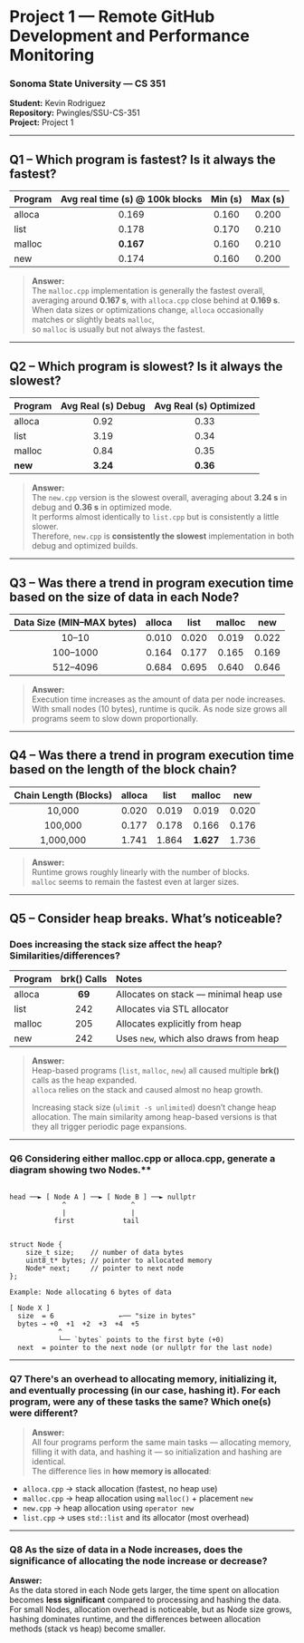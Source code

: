# Project 1 — Remote GitHub Development and Performance Monitoring
### Sonoma State University — CS 351
**Student:** Kevin Rodriguez  
**Repository:** Pwingles/SSU-CS-351  
**Project:** Project 1

---

## Q1 – Which program is fastest? Is it always the fastest?

| Program | Avg real time (s) @ 100k blocks | Min (s) | Max (s) |
|:--------|:-------------------------------:|:-------:|:-------:|
| alloca  | 0.169 | 0.160 | 0.200 |
| list    | 0.178 | 0.170 | 0.210 |
| malloc  | **0.167** | 0.160 | 0.210 |
| new     | 0.174 | 0.160 | 0.200 |

> **Answer:**  
> The `malloc.cpp` implementation is generally the fastest overall, averaging around **0.167 s**, with `alloca.cpp` close behind at **0.169 s**.  
> When data sizes or optimizations change, `alloca` occasionally matches or slightly beats `malloc`,  
> so `malloc` is usually but not always the fastest.

---

## Q2 – Which program is slowest? Is it always the slowest?

| Program | Avg Real (s) Debug | Avg Real (s) Optimized |
|:---------|:------------------:|:-----------------------:|
| alloca | 0.92 | 0.33 |
| list | 3.19 | 0.34 |
| malloc | 0.84 | 0.35 |
| **new** | **3.24** | **0.36** |

> **Answer:**  
> The `new.cpp` version is the slowest overall, averaging about **3.24 s** in debug and **0.36 s** in optimized mode.  
> It performs almost identically to `list.cpp` but is consistently a little slower.  
> Therefore, `new.cpp` is **consistently the slowest** implementation in both debug and optimized builds.

---

## Q3 – Was there a trend in program execution time based on the size of data in each Node?

| Data Size (MIN–MAX bytes) | alloca | list | malloc | new |
|:--------------------------:|:------:|:----:|:------:|:---:|
| 10–10   | 0.010 | 0.020 | 0.019 | 0.022 |
| 100–1000| 0.164 | 0.177 | 0.165 | 0.169 |
| 512–4096| 0.684 | 0.695 | 0.640 | 0.646 |

> **Answer:**  
> Execution time increases as the amount of data per node increases.  
> With small nodes (10 bytes), runtime is qucik.
> As node size grows all programs seem to slow down proportionally.

---

## Q4 – Was there a trend in program execution time based on the length of the block chain?

| Chain Length (Blocks) | alloca | list | malloc | new |
|:----------------------:|:------:|:----:|:------:|:---:|
| 10,000  | 0.020 | 0.019 | 0.019 | 0.020 |
| 100,000 | 0.177 | 0.178 | 0.166 | 0.176 |
| 1,000,000 | 1.741 | 1.864 | **1.627** | 1.736 |

> **Answer:**  
> Runtime grows roughly linearly with the number of blocks.  
> `malloc` seems to remain the fastest even at larger sizes.

---

## Q5 – Consider heap breaks. What’s noticeable?
### Does increasing the stack size affect the heap? Similarities/differences?

| Program | brk() Calls | Notes |
|:--------|:------------:|:------|
| alloca  | **69** | Allocates on stack — minimal heap use |
| list    | 242 | Allocates via STL allocator |
| malloc  | 205 | Allocates explicitly from heap |
| new     | 242 | Uses `new`, which also draws from heap |

> **Answer:**  
> Heap-based programs (`list`, `malloc`, `new`) all caused multiple **brk()** calls as the heap expanded.  
> `alloca` relies on the stack and caused almost no heap growth. 
>
>
> Increasing stack size (`ulimit -s unlimited`) doesn’t change heap allocation.
> The main similarity among heap-based versions is that they all trigger periodic page expansions.

---


### Q6 Considering either malloc.cpp or alloca.cpp, generate a diagram showing two Nodes.**

```

head ──► [ Node A ] ──► [ Node B ] ──► nullptr
             ^                ^
             |                |
           first            tail


struct Node {
    size_t size;    // number of data bytes
    uint8_t* bytes; // pointer to allocated memory
    Node* next;     // pointer to next node
};

Example: Node allocating 6 bytes of data

[ Node X ]
  size  = 6                ←── "size in bytes"
  bytes → +0  +1  +2  +3  +4  +5
            ^
            └── `bytes` points to the first byte (+0)
  next  = pointer to the next node (or nullptr for the last node)
```

---

### Q7 There's an overhead to allocating memory, initializing it, and eventually processing (in our case, hashing it). For each program, were any of these tasks the same? Which one(s) were different?
> **Answer:**  
All four programs perform the same main tasks — allocating memory, filling it with data, and hashing it — so initialization and hashing are identical.  
The difference lies in **how memory is allocated**:
- `alloca.cpp` → stack allocation (fastest, no heap use)  
- `malloc.cpp` → heap allocation using `malloc()` + placement `new`  
- `new.cpp` → heap allocation using `operator new`  
- `list.cpp` → uses `std::list` and its allocator (most overhead)


---
### Q8 As the size of data in a Node increases, does the significance of allocating the node increase or decrease?

**Answer:**  
As the data stored in each Node gets larger, the time spent on allocation becomes **less significant** compared to processing and hashing the data.  
For small Nodes, allocation overhead is noticeable, but as Node size grows, hashing dominates runtime, and the differences between allocation methods (stack vs heap) become smaller.